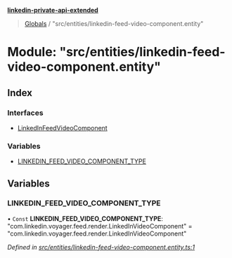 **[linkedin-private-api-extended](../README.md)**

> [Globals](../globals.md) / "src/entities/linkedin-feed-video-component.entity"

# Module: "src/entities/linkedin-feed-video-component.entity"

## Index

### Interfaces

* [LinkedInFeedVideoComponent](../interfaces/_src_entities_linkedin_feed_video_component_entity_.linkedinfeedvideocomponent.md)

### Variables

* [LINKEDIN\_FEED\_VIDEO\_COMPONENT\_TYPE](_src_entities_linkedin_feed_video_component_entity_.md#linkedin_feed_video_component_type)

## Variables

### LINKEDIN\_FEED\_VIDEO\_COMPONENT\_TYPE

• `Const` **LINKEDIN\_FEED\_VIDEO\_COMPONENT\_TYPE**: \"com.linkedin.voyager.feed.render.LinkedInVideoComponent\" = "com.linkedin.voyager.feed.render.LinkedInVideoComponent"

*Defined in [src/entities/linkedin-feed-video-component.entity.ts:1](https://github.com/khanhtranngoccva/linkedin-private-api/blob/a682f4e/src/entities/linkedin-feed-video-component.entity.ts#L1)*
